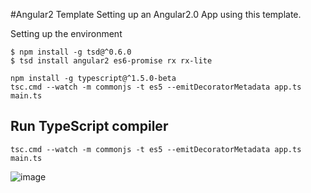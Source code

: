 #Angular2 Template
Setting up an Angular2.0 App using this template.

Setting up the environment

```
$ npm install -g tsd@^0.6.0
$ tsd install angular2 es6-promise rx rx-lite

npm install -g typescript@^1.5.0-beta
tsc.cmd --watch -m commonjs -t es5 --emitDecoratorMetadata app.ts main.ts
```

## Run TypeScript compiler

```
tsc.cmd --watch -m commonjs -t es5 --emitDecoratorMetadata app.ts main.ts
```

![image](https://cloud.githubusercontent.com/assets/6521691/8615314/36c83742-2724-11e5-960d-c2c7f9529cbb.png)
